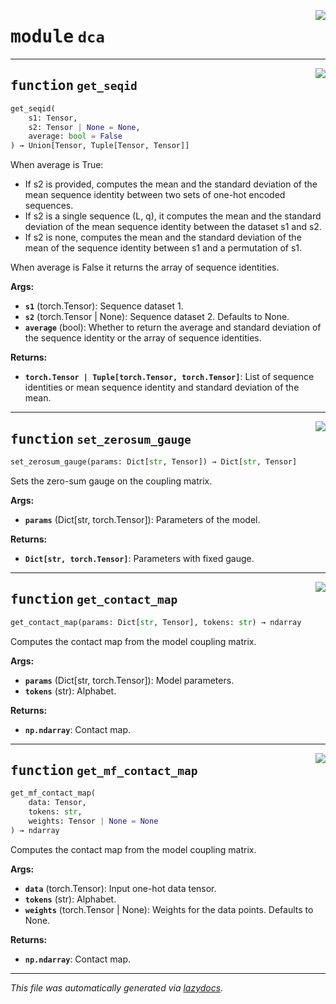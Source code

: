 <!-- markdownlint-disable -->

<a href="https://github.com/spqb/adabmDCApy/tree/main/adabmDCA/dca.py#L0"><img align="right" style="float:right;" src="https://img.shields.io/badge/-source-cccccc?style=flat-square"></a>

# <kbd>module</kbd> `dca`





---

<a href="https://github.com/spqb/adabmDCApy/tree/main/adabmDCA/dca.py#L7"><img align="right" style="float:right;" src="https://img.shields.io/badge/-source-cccccc?style=flat-square"></a>

## <kbd>function</kbd> `get_seqid`

```python
get_seqid(
    s1: Tensor,
    s2: Tensor | None = None,
    average: bool = False
) → Union[Tensor, Tuple[Tensor, Tensor]]
```

When average is True: 
- If s2 is provided, computes the mean and the standard deviation of the mean sequence identity between two sets of one-hot encoded sequences. 
- If s2 is a single sequence (L, q), it computes the mean and the standard deviation of the mean sequence identity between the dataset s1 and s2. 
- If s2 is none, computes the mean and the standard deviation of the mean of the sequence identity between s1 and a permutation of s1. 

When average is False it returns the array of sequence identities. 



**Args:**
 
 - <b>`s1`</b> (torch.Tensor):  Sequence dataset 1. 
 - <b>`s2`</b> (torch.Tensor | None):  Sequence dataset 2. Defaults to None. 
 - <b>`average`</b> (bool):  Whether to return the average and standard deviation of the sequence identity or the array of sequence identities. 



**Returns:**
 
 - <b>`torch.Tensor | Tuple[torch.Tensor, torch.Tensor]`</b>:  List of sequence identities or mean sequence identity and standard deviation of the mean. 


---

<a href="https://github.com/spqb/adabmDCApy/tree/main/adabmDCA/dca.py#L51"><img align="right" style="float:right;" src="https://img.shields.io/badge/-source-cccccc?style=flat-square"></a>

## <kbd>function</kbd> `set_zerosum_gauge`

```python
set_zerosum_gauge(params: Dict[str, Tensor]) → Dict[str, Tensor]
```

Sets the zero-sum gauge on the coupling matrix. 



**Args:**
 
 - <b>`params`</b> (Dict[str, torch.Tensor]):  Parameters of the model. 



**Returns:**
 
 - <b>`Dict[str, torch.Tensor]`</b>:  Parameters with fixed gauge. 


---

<a href="https://github.com/spqb/adabmDCApy/tree/main/adabmDCA/dca.py#L70"><img align="right" style="float:right;" src="https://img.shields.io/badge/-source-cccccc?style=flat-square"></a>

## <kbd>function</kbd> `get_contact_map`

```python
get_contact_map(params: Dict[str, Tensor], tokens: str) → ndarray
```

Computes the contact map from the model coupling matrix. 



**Args:**
 
 - <b>`params`</b> (Dict[str, torch.Tensor]):  Model parameters. 
 - <b>`tokens`</b> (str):  Alphabet. 



**Returns:**
 
 - <b>`np.ndarray`</b>:  Contact map. 


---

<a href="https://github.com/spqb/adabmDCApy/tree/main/adabmDCA/dca.py#L109"><img align="right" style="float:right;" src="https://img.shields.io/badge/-source-cccccc?style=flat-square"></a>

## <kbd>function</kbd> `get_mf_contact_map`

```python
get_mf_contact_map(
    data: Tensor,
    tokens: str,
    weights: Tensor | None = None
) → ndarray
```

Computes the contact map from the model coupling matrix. 



**Args:**
 
 - <b>`data`</b> (torch.Tensor):  Input one-hot data tensor. 
 - <b>`tokens`</b> (str):  Alphabet. 
 - <b>`weights`</b> (torch.Tensor | None):  Weights for the data points. Defaults to None. 



**Returns:**
 
 - <b>`np.ndarray`</b>:  Contact map. 




---

_This file was automatically generated via [lazydocs](https://github.com/ml-tooling/lazydocs)._
